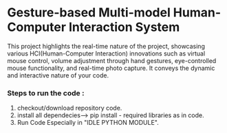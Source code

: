 # Gesture-based Multi-model Human-Computer Interaction System

This project highlights the real-time nature of the project, showcasing various HCI(Human-Computer Interaction) innovations such as virtual mouse control, volume adjustment through hand gestures, eye-controlled mouse functionality, and real-time photo capture. It conveys the dynamic and interactive nature of your code.

### Steps to run the code :
1. checkout/download repository code.
2. install all dependecies--> pip install - required libraries as in code.
3. Run Code Especially in "IDLE PYTHON MODULE".